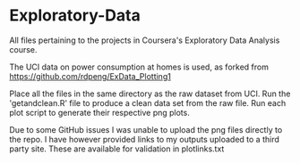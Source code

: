 Exploratory-Data
================

All files pertaining to the projects in Coursera's Exploratory Data Analysis course.

The UCI data on power consumption at homes is used, as forked from https://github.com/rdpeng/ExData_Plotting1

Place all the files in the same directory as the raw dataset from UCI.
Run the 'getandclean.R' file to produce a clean data set from the raw file.
Run each plot script to generate their respective png plots.

Due to some GitHub issues I was unable to upload the png files directly to the repo. 
I have however provided links to my outputs uploaded to a third party site. These are available for validation in plotlinks.txt



